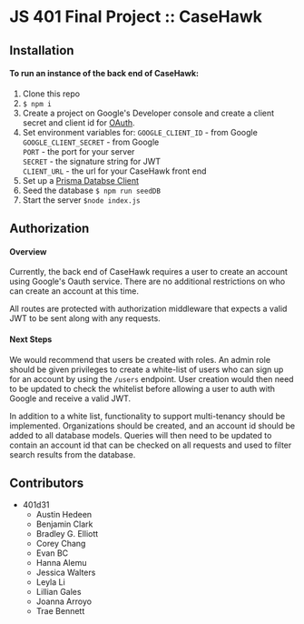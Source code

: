 # JS 401 Final Project :: CaseHawk

## Installation

#### To run an instance of the back end of CaseHawk:

1. Clone this repo
2. `$ npm i`
3. Create a project on Google's Developer console and create a client secret and client id for [OAuth](https://developers.google.com/identity/protocols/OAuth2WebServer).  
4. Set environment variables for:
`GOOGLE_CLIENT_ID` - from Google  
`GOOGLE_CLIENT_SECRET` - from Google  
`PORT` - the port for your server  
`SECRET` - the signature string for JWT   
`CLIENT_URL` - the url for your CaseHawk front end
5. Set up a [Prisma Databse Client](https://www.prisma.io/docs/get-started/01-setting-up-prisma-new-database-JAVASCRIPT-a002/)
6. Seed the database `$ npm run seedDB`
7. Start the server `$node index.js`

## Authorization

#### Overview

Currently, the back end of CaseHawk requires a user to create an account using Google's Oauth service.  There are no additional restrictions on who can create an account at this time. 

All routes are protected with authorization middleware that expects a valid JWT to be sent along with any requests.

#### Next Steps

We would recommend that users be created with roles.  An admin role should be given privileges to create a white-list of users who can sign up for an account by using the `/users` endpoint. User creation would then need to be updated to check the whitelist before allowing a user to auth with Google and receive a valid JWT.

In addition to a white list, functionality to support multi-tenancy should be implemented.  Organizations should be created, and an account id should be added to all database models.  Queries will then need to be updated to contain an account id that can be checked on all requests and used to filter search results from the database.

## Contributors
- 401d31
    - Austin Hedeen
    - Benjamin Clark
    - Bradley G. Elliott
    - Corey Chang
    - Evan BC
    - Hanna Alemu
    - Jessica Walters
    - Leyla Li
    - Lillian Gales
    - Joanna Arroyo
    - Trae Bennett
